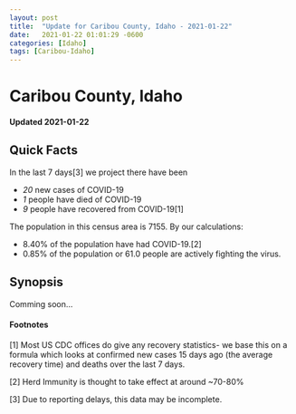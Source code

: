 ```yaml
---
layout: post
title:  "Update for Caribou County, Idaho - 2021-01-22"
date:   2021-01-22 01:01:29 -0600
categories: [Idaho]
tags: [Caribou-Idaho]
---
```


# Caribou County, Idaho
#### Updated 2021-01-22

## Quick Facts

In the last 7 days[3] we project there have been
- *20* new cases of COVID-19
- *1* people have died of COVID-19
- *9* people have recovered from COVID-19[1]

The population in this census area is 7155. By our calculations:
- 8.40% of the population have had COVID-19.[2]
- 0.85% of the population or 61.0 people are actively fighting the virus.

## Synopsis

Comming soon...


#### Footnotes

[1] Most US CDC offices do give any recovery statistics- we base this on a formula which looks at confirmed new cases
15 days ago (the average recovery time) and deaths over the last 7 days.

[2] Herd Immunity is thought to take effect at around ~70-80%

[3] Due to reporting delays, this data may be incomplete.
 
    